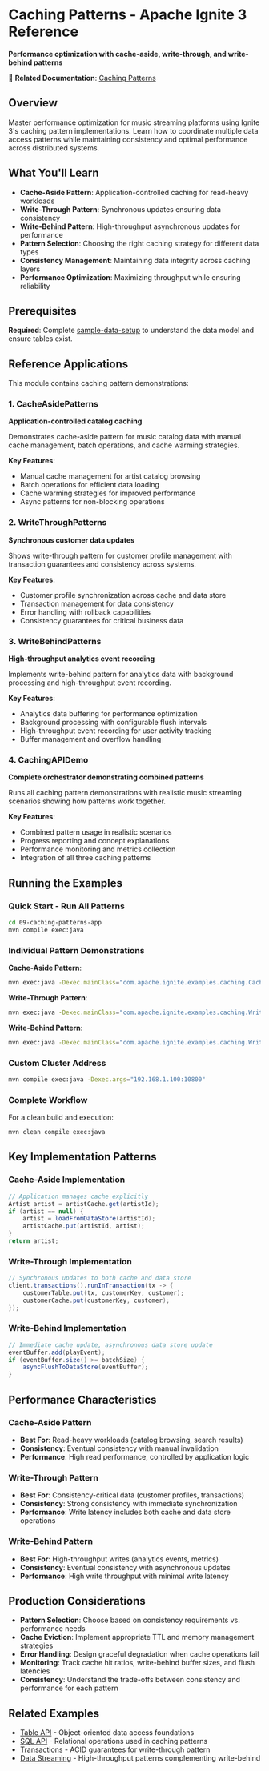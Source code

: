# Caching Patterns - Apache Ignite 3 Reference

**Performance optimization with cache-aside, write-through, and write-behind patterns**

📖 **Related Documentation**: [Caching Patterns](../../docs/05-performance-scalability/02-caching-strategies.md)

## Overview

Master performance optimization for music streaming platforms using Ignite 3's caching pattern implementations. Learn how to coordinate multiple data access patterns while maintaining consistency and optimal performance across distributed systems.

## What You'll Learn

- **Cache-Aside Pattern**: Application-controlled caching for read-heavy workloads
- **Write-Through Pattern**: Synchronous updates ensuring data consistency
- **Write-Behind Pattern**: High-throughput asynchronous updates for performance
- **Pattern Selection**: Choosing the right caching strategy for different data types
- **Consistency Management**: Maintaining data integrity across caching layers
- **Performance Optimization**: Maximizing throughput while ensuring reliability

## Prerequisites

**Required**: Complete [sample-data-setup](../01-sample-data-setup/) to understand the data model and ensure tables exist.

## Reference Applications

This module contains caching pattern demonstrations:

### 1. CacheAsidePatterns

**Application-controlled catalog caching**

Demonstrates cache-aside pattern for music catalog data with manual cache management, batch operations, and cache warming strategies.

**Key Features**:

- Manual cache management for artist catalog browsing
- Batch operations for efficient data loading
- Cache warming strategies for improved performance
- Async patterns for non-blocking operations

### 2. WriteThroughPatterns

**Synchronous customer data updates**

Shows write-through pattern for customer profile management with transaction guarantees and consistency across systems.

**Key Features**:

- Customer profile synchronization across cache and data store
- Transaction management for data consistency
- Error handling with rollback capabilities
- Consistency guarantees for critical business data

### 3. WriteBehindPatterns

**High-throughput analytics event recording**

Implements write-behind pattern for analytics data with background processing and high-throughput event recording.

**Key Features**:

- Analytics data buffering for performance optimization
- Background processing with configurable flush intervals
- High-throughput event recording for user activity tracking
- Buffer management and overflow handling

### 4. CachingAPIDemo

**Complete orchestrator demonstrating combined patterns**

Runs all caching pattern demonstrations with realistic music streaming scenarios showing how patterns work together.

**Key Features**:

- Combined pattern usage in realistic scenarios
- Progress reporting and concept explanations
- Performance monitoring and metrics collection
- Integration of all three caching patterns

## Running the Examples

### Quick Start - Run All Patterns

```bash
cd 09-caching-patterns-app
mvn compile exec:java
```

### Individual Pattern Demonstrations

**Cache-Aside Pattern**:

```bash
mvn exec:java -Dexec.mainClass="com.apache.ignite.examples.caching.CacheAsidePatterns"
```

**Write-Through Pattern**:

```bash
mvn exec:java -Dexec.mainClass="com.apache.ignite.examples.caching.WriteThroughPatterns"
```

**Write-Behind Pattern**:

```bash
mvn exec:java -Dexec.mainClass="com.apache.ignite.examples.caching.WriteBehindPatterns"
```

### Custom Cluster Address

```bash
mvn compile exec:java -Dexec.args="192.168.1.100:10800"
```

### Complete Workflow

For a clean build and execution:

```bash
mvn clean compile exec:java
```

## Key Implementation Patterns

### Cache-Aside Implementation

```java
// Application manages cache explicitly
Artist artist = artistCache.get(artistId);
if (artist == null) {
    artist = loadFromDataStore(artistId);
    artistCache.put(artistId, artist);
}
return artist;
```

### Write-Through Implementation

```java
// Synchronous updates to both cache and data store
client.transactions().runInTransaction(tx -> {
    customerTable.put(tx, customerKey, customer);
    customerCache.put(customerKey, customer);
});
```

### Write-Behind Implementation

```java
// Immediate cache update, asynchronous data store update
eventBuffer.add(playEvent);
if (eventBuffer.size() >= batchSize) {
    asyncFlushToDataStore(eventBuffer);
}
```

## Performance Characteristics

### Cache-Aside Pattern

- **Best For**: Read-heavy workloads (catalog browsing, search results)
- **Consistency**: Eventual consistency with manual invalidation
- **Performance**: High read performance, controlled by application logic

### Write-Through Pattern  

- **Best For**: Consistency-critical data (customer profiles, transactions)
- **Consistency**: Strong consistency with immediate synchronization
- **Performance**: Write latency includes both cache and data store operations

### Write-Behind Pattern

- **Best For**: High-throughput writes (analytics events, metrics)
- **Consistency**: Eventual consistency with asynchronous updates
- **Performance**: High write throughput with minimal write latency

## Production Considerations

- **Pattern Selection**: Choose based on consistency requirements vs. performance needs
- **Cache Eviction**: Implement appropriate TTL and memory management strategies
- **Error Handling**: Design graceful degradation when cache operations fail
- **Monitoring**: Track cache hit ratios, write-behind buffer sizes, and flush latencies
- **Consistency**: Understand the trade-offs between consistency and performance for each pattern

## Related Examples

- [Table API](../04-table-api-app/) - Object-oriented data access foundations
- [SQL API](../05-sql-api-app/) - Relational operations used in caching patterns
- [Transactions](../06-transactions-app/) - ACID guarantees for write-through pattern
- [Data Streaming](../08-data-streaming-app/) - High-throughput patterns complementing write-behind
